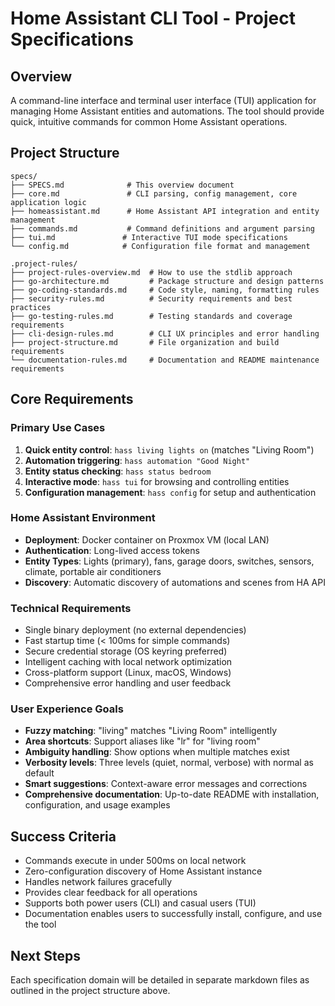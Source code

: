 # Home Assistant CLI Tool - Project Specifications

## Overview

A command-line interface and terminal user interface (TUI) application for managing Home Assistant entities and automations. The tool should provide quick, intuitive commands for common Home Assistant operations.

## Project Structure

```
specs/
├── SPECS.md              # This overview document
├── core.md               # CLI parsing, config management, core application logic
├── homeassistant.md      # Home Assistant API integration and entity management
├── commands.md           # Command definitions and argument parsing
├── tui.md               # Interactive TUI mode specifications
└── config.md            # Configuration file format and management

.project-rules/
├── project-rules-overview.md  # How to use the stdlib approach
├── go-architecture.md         # Package structure and design patterns
├── go-coding-standards.md     # Code style, naming, formatting rules
├── security-rules.md          # Security requirements and best practices
├── go-testing-rules.md        # Testing standards and coverage requirements
├── cli-design-rules.md        # CLI UX principles and error handling
├── project-structure.md       # File organization and build requirements
└── documentation-rules.md     # Documentation and README maintenance requirements
```

## Core Requirements

### Primary Use Cases
1. **Quick entity control**: `hass living lights on` (matches "Living Room")
2. **Automation triggering**: `hass automation "Good Night"`
3. **Entity status checking**: `hass status bedroom`
4. **Interactive mode**: `hass tui` for browsing and controlling entities
5. **Configuration management**: `hass config` for setup and authentication

### Home Assistant Environment
- **Deployment**: Docker container on Proxmox VM (local LAN)
- **Authentication**: Long-lived access tokens
- **Entity Types**: Lights (primary), fans, garage doors, switches, sensors, climate, portable air conditioners
- **Discovery**: Automatic discovery of automations and scenes from HA API

### Technical Requirements
- Single binary deployment (no external dependencies)
- Fast startup time (< 100ms for simple commands)
- Secure credential storage (OS keyring preferred)
- Intelligent caching with local network optimization
- Cross-platform support (Linux, macOS, Windows)
- Comprehensive error handling and user feedback

### User Experience Goals
- **Fuzzy matching**: "living" matches "Living Room" intelligently
- **Area shortcuts**: Support aliases like "lr" for "living room"
- **Ambiguity handling**: Show options when multiple matches exist
- **Verbosity levels**: Three levels (quiet, normal, verbose) with normal as default
- **Smart suggestions**: Context-aware error messages and corrections
- **Comprehensive documentation**: Up-to-date README with installation, configuration, and usage examples

## Success Criteria
- Commands execute in under 500ms on local network
- Zero-configuration discovery of Home Assistant instance
- Handles network failures gracefully
- Provides clear feedback for all operations
- Supports both power users (CLI) and casual users (TUI)
- Documentation enables users to successfully install, configure, and use the tool

## Next Steps
Each specification domain will be detailed in separate markdown files as outlined in the project structure above.